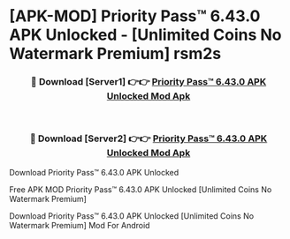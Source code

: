 # [APK-MOD] Priority Pass™ 6.43.0 APK Unlocked - [Unlimited Coins No Watermark Premium] rsm2s



<div align="center">
<h3>🔴 Download [Server1] 👉👉 <a href="https://momento.my/?title=Priority_Pass™_6.43.0_APK_Unlocked">Priority Pass™ 6.43.0 APK Unlocked Mod Apk</a></h3><br>

<h3>🔴 Download [Server2] 👉👉 <a href="https://momento.my/?title=Priority_Pass™_6.43.0_APK_Unlocked">Priority Pass™ 6.43.0 APK Unlocked Mod Apk</a></h3>
</div>



Download Priority Pass™ 6.43.0 APK Unlocked 

Free APK MOD Priority Pass™ 6.43.0 APK Unlocked [Unlimited Coins No Watermark Premium]

Download Priority Pass™ 6.43.0 APK Unlocked [Unlimited Coins No Watermark Premium] Mod For Android
